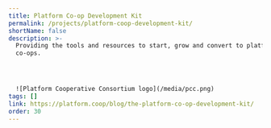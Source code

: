 ```yaml
---
title: Platform Co-op Development Kit
permalink: /projects/platform-coop-development-kit/
shortName: false
description: >-
  Providing the tools and resources to start, grow and convert to platform
  co-ops.




  ![Platform Cooperative Consortium logo](/media/pcc.png)
tags: []
link: https://platform.coop/blog/the-platform-co-op-development-kit/
order: 30
---
```

